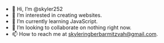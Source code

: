 - 👋 Hi, I’m @skyler252
- 👀 I’m interested in creating websites.
- 🌱 I’m currently learning JavaScript.
- 💞️ I’m looking to collaborate on nothing right now.
- 📫 How to reach me at skyleringberbarmitzvah@gmail.com.

<!---
skyler252/skyler252 is a ✨ special ✨ repository because its `README.md` (this file) appears on your GitHub profile.
You can click the Preview link to take a look at your changes.
--->
